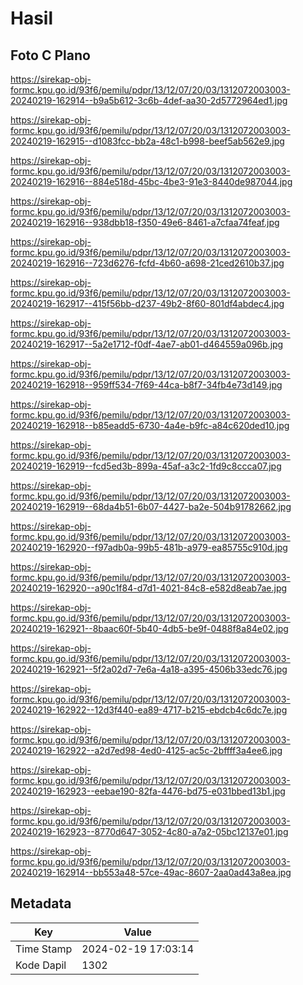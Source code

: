 # Hasil

## Foto C Plano

https://sirekap-obj-formc.kpu.go.id/93f6/pemilu/pdpr/13/12/07/20/03/1312072003003-20240219-162914--b9a5b612-3c6b-4def-aa30-2d5772964ed1.jpg

https://sirekap-obj-formc.kpu.go.id/93f6/pemilu/pdpr/13/12/07/20/03/1312072003003-20240219-162915--d1083fcc-bb2a-48c1-b998-beef5ab562e9.jpg

https://sirekap-obj-formc.kpu.go.id/93f6/pemilu/pdpr/13/12/07/20/03/1312072003003-20240219-162916--884e518d-45bc-4be3-91e3-8440de987044.jpg

https://sirekap-obj-formc.kpu.go.id/93f6/pemilu/pdpr/13/12/07/20/03/1312072003003-20240219-162916--938dbb18-f350-49e6-8461-a7cfaa74feaf.jpg

https://sirekap-obj-formc.kpu.go.id/93f6/pemilu/pdpr/13/12/07/20/03/1312072003003-20240219-162916--723d6276-fcfd-4b60-a698-21ced2610b37.jpg

https://sirekap-obj-formc.kpu.go.id/93f6/pemilu/pdpr/13/12/07/20/03/1312072003003-20240219-162917--415f56bb-d237-49b2-8f60-801df4abdec4.jpg

https://sirekap-obj-formc.kpu.go.id/93f6/pemilu/pdpr/13/12/07/20/03/1312072003003-20240219-162917--5a2e1712-f0df-4ae7-ab01-d464559a096b.jpg

https://sirekap-obj-formc.kpu.go.id/93f6/pemilu/pdpr/13/12/07/20/03/1312072003003-20240219-162918--959ff534-7f69-44ca-b8f7-34fb4e73d149.jpg

https://sirekap-obj-formc.kpu.go.id/93f6/pemilu/pdpr/13/12/07/20/03/1312072003003-20240219-162918--b85eadd5-6730-4a4e-b9fc-a84c620ded10.jpg

https://sirekap-obj-formc.kpu.go.id/93f6/pemilu/pdpr/13/12/07/20/03/1312072003003-20240219-162919--fcd5ed3b-899a-45af-a3c2-1fd9c8ccca07.jpg

https://sirekap-obj-formc.kpu.go.id/93f6/pemilu/pdpr/13/12/07/20/03/1312072003003-20240219-162919--68da4b51-6b07-4427-ba2e-504b91782662.jpg

https://sirekap-obj-formc.kpu.go.id/93f6/pemilu/pdpr/13/12/07/20/03/1312072003003-20240219-162920--f97adb0a-99b5-481b-a979-ea85755c910d.jpg

https://sirekap-obj-formc.kpu.go.id/93f6/pemilu/pdpr/13/12/07/20/03/1312072003003-20240219-162920--a90c1f84-d7d1-4021-84c8-e582d8eab7ae.jpg

https://sirekap-obj-formc.kpu.go.id/93f6/pemilu/pdpr/13/12/07/20/03/1312072003003-20240219-162921--8baac60f-5b40-4db5-be9f-0488f8a84e02.jpg

https://sirekap-obj-formc.kpu.go.id/93f6/pemilu/pdpr/13/12/07/20/03/1312072003003-20240219-162921--5f2a02d7-7e6a-4a18-a395-4506b33edc76.jpg

https://sirekap-obj-formc.kpu.go.id/93f6/pemilu/pdpr/13/12/07/20/03/1312072003003-20240219-162922--12d3f440-ea89-4717-b215-ebdcb4c6dc7e.jpg

https://sirekap-obj-formc.kpu.go.id/93f6/pemilu/pdpr/13/12/07/20/03/1312072003003-20240219-162922--a2d7ed98-4ed0-4125-ac5c-2bffff3a4ee6.jpg

https://sirekap-obj-formc.kpu.go.id/93f6/pemilu/pdpr/13/12/07/20/03/1312072003003-20240219-162923--eebae190-82fa-4476-bd75-e031bbed13b1.jpg

https://sirekap-obj-formc.kpu.go.id/93f6/pemilu/pdpr/13/12/07/20/03/1312072003003-20240219-162923--8770d647-3052-4c80-a7a2-05bc12137e01.jpg

https://sirekap-obj-formc.kpu.go.id/93f6/pemilu/pdpr/13/12/07/20/03/1312072003003-20240219-162914--bb553a48-57ce-49ac-8607-2aa0ad43a8ea.jpg


## Metadata

| Key        | Value               |
| ---------- | ------------------- |
| Time Stamp | 2024-02-19 17:03:14 |
| Kode Dapil | 1302                |




